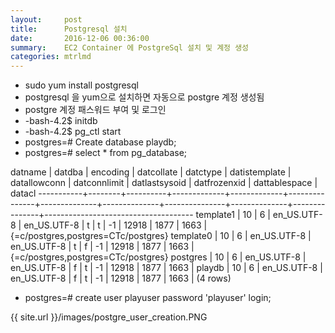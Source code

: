 ```yaml
---
layout:     post
title:      Postgresql 설치
date:       2016-12-06 00:36:00
summary:    EC2 Container 에 PostgreSql 설치 및 계정 생성
categories: mtrlmd
---
```


* sudo yum install postgresql
* postgresql 을 yum으로 설치하면 자동으로 postgre 계정 생성됨
* postgre 계정 패스워드 부여 및 로그인
* -bash-4.2$ initdb
* -bash-4.2$ pg_ctl start
* postgres=# Create database playdb;
* postgres=# select * from pg_database;


datname  | datdba | encoding | datcollate  |  datctype   | datistemplate | datallowconn | datconnlimit | datlastsysoid | datfrozenxid | dattablespace |               datacl
-----------+--------+----------+-------------+-------------+---------------+--------------+--------------+---------------+--------------+---------------+-------------------------------------
template1 |     10 |        6 | en_US.UTF-8 | en_US.UTF-8 | t             | t            |           -1 |         12918 |         1877 |          1663 | {=c/postgres,postgres=CTc/postgres}
template0 |     10 |        6 | en_US.UTF-8 | en_US.UTF-8 | t             | f            |           -1 |         12918 |         1877 |          1663 | {=c/postgres,postgres=CTc/postgres}
postgres  |     10 |        6 | en_US.UTF-8 | en_US.UTF-8 | f             | t            |           -1 |         12918 |         1877 |          1663 |
playdb    |     10 |        6 | en_US.UTF-8 | en_US.UTF-8 | f             | t            |           -1 |         12918 |         1877 |          1663 |
(4 rows)


* postgres=# create user playuser password 'playuser' login;

{{ site.url }}/images/postgre_user_creation.PNG
